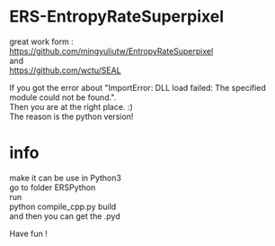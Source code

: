 # ERS-EntropyRateSuperpixel
great work form :  
https://github.com/mingyuliutw/EntropyRateSuperpixel  
and  
https://github.com/wctu/SEAL  

If you got the error about "ImportError: DLL load failed: The specified module could not be found.".  
Then you are at the right place. :)  
The reason is the python version!    
# info  
make it can be use in Python3  
go to folder ERSPython  
run  
python compile_cpp.py build  
and then you can get the .pyd   


Have fun !
